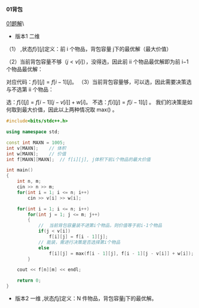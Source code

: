 #### 01背包

[01题解](https://www.acwing.com/solution/content/1374/)\

- 版本1 二维

（1）  ,状态$f[i][j]$​定义：前 i 个物品，背包容量 j下的最优解（最大价值）

（2）当前背包容量不够（$j < v[i]$），没得选，因此前 ii 个物品最优解即为前 i−1  个物品最优解：

对应代码：$f[i][j] = f[i - 1][j]$。
（3）当前背包容量够，可以选，因此需要决策选与不选第 ii 个物品：

选：$f[i][j] = f[i - 1][j - v[i]] + w[i]$。
不选：$f[i][j] = f[i - 1][j]$ 。
我们的决策是如何取到最大价值，因此以上两种情况取 max() 。

```cpp
#include<bits/stdc++.h>

using namespace std;

const int MAXN = 1005;
int v[MAXN];    // 体积
int w[MAXN];    // 价值 
int f[MAXN][MAXN];  // f[i][j], j体积下前i个物品的最大价值 

int main() 
{
    int n, m;   
    cin >> n >> m;
    for(int i = 1; i <= n; i++) 
        cin >> v[i] >> w[i];

    for(int i = 1; i <= n; i++) 
        for(int j = 1; j <= m; j++)
        {
            //  当前背包容量装不进第i个物品，则价值等于前i-1个物品
            if(j < v[i]) 
                f[i][j] = f[i - 1][j];
            // 能装，需进行决策是否选择第i个物品
            else    
                f[i][j] = max(f[i - 1][j], f[i - 1][j - v[i]] + w[i]);
        }           

    cout << f[n][m] << endl;

    return 0;
}

```



- 版本2 一维 ,状态$f[j]$定义：N 件物品，背包容量j下的最优解。

